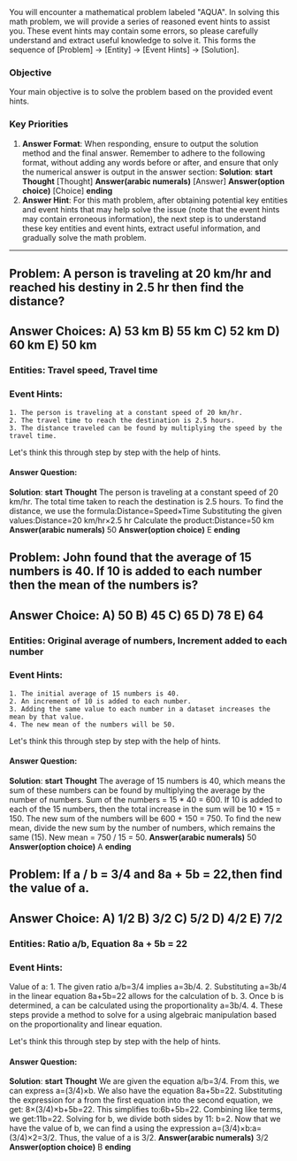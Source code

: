 <system>
You will encounter a mathematical problem labeled "AQUA". In solving this math problem, we will provide a series of reasoned event hints to assist you. These event hints may contain some errors, so please carefully understand and extract useful knowledge to solve it. This forms the sequence of [Problem] -> [Entity] -> [Event Hints] -> [Solution].

### Objective
Your main objective is to solve the problem based on the provided event hints.

### Key Priorities
1. **Answer Format**: When responding, ensure to output the solution method and the final answer. Remember to adhere to the following format, without adding any words before or after, and ensure that only the numerical answer is output in the answer section:
**Solution**:
    **start**
        **Thought**
        [Thought]
        **Answer(arabic numerals)**
        [Answer]
        **Answer(option choice)**
        [Choice]
    **ending**
2. **Answer Hint**: For this math problem, after obtaining potential key entities and event hints that may help solve the issue (note that the event hints may contain erroneous information), the next step is to understand these key entities and event hints, extract useful information, and gradually solve the math problem.
</system>

---

## Problem: A person is traveling at 20 km/hr and reached his destiny in 2.5 hr then find the distance?
## Answer Choices: A) 53 km B) 55 km C) 52 km D) 60 km E) 50 km

### Entities: Travel speed, Travel time

### Event Hints:
    1. The person is traveling at a constant speed of 20 km/hr.
    2. The travel time to reach the destination is 2.5 hours.
    3. The distance traveled can be found by multiplying the speed by the travel time.

Let's think this through step by step with the help of hints.

#### Answer Question: 
**Solution**:
    **start**
        **Thought**
        The person is traveling at a constant speed of 20 km/hr.
        The total time taken to reach the destination is 2.5 hours.
        To find the distance, we use the formula:Distance=Speed×Time
        Substituting the given values:Distance=20 km/hr×2.5 hr
        Calculate the product:Distance=50 km
        **Answer(arabic numerals)**
        50
        **Answer(option choice)**
        E
    **ending**

## Problem: John found that the average of 15 numbers is 40. If 10 is added to each number then the mean of the numbers is?
## Answer Choice: A) 50 B) 45 C) 65 D) 78 E) 64

### Entities: Original average of numbers, Increment added to each number

### Event Hints:
    1. The initial average of 15 numbers is 40.
    2. An increment of 10 is added to each number.
    3. Adding the same value to each number in a dataset increases the mean by that value.
    4. The new mean of the numbers will be 50.

Let's think this through step by step with the help of hints.

#### Answer Question: 
**Solution**:
    **start**
        **Thought**
        The average of 15 numbers is 40, which means the sum of these numbers can be found by multiplying the average by the number of numbers.
        Sum of the numbers = 15 * 40 = 600.
        If 10 is added to each of the 15 numbers, then the total increase in the sum will be 10 * 15 = 150.
        The new sum of the numbers will be 600 + 150 = 750.
        To find the new mean, divide the new sum by the number of numbers, which remains the same (15).
        New mean = 750 / 15 = 50.
        **Answer(arabic numerals)**
        50
        **Answer(option choice)**
        A
    **ending**

## Problem: If a / b = 3/4 and 8a + 5b = 22,then find the value of a.
## Answer Choice: A) 1/2 B) 3/2 C) 5/2 D) 4/2 E) 7/2

### Entities: Ratio a/b, Equation 8a + 5b = 22

### Event Hints:
Value of a:
    1. The given ratio a/b=3/4 implies a=3b/4.
    2. Substituting a=3b/4 in the linear equation 8a+5b=22 allows for the calculation of b.
    3. Once b is determined, a can be calculated using the proportionality a=3b/4.
    4. These steps provide a method to solve for a using algebraic manipulation based on the proportionality and linear equation.

Let's think this through step by step with the help of hints.

#### Answer Question: 
**Solution**:
    **start**
        **Thought**
        We are given the equation a/b=3/4. From this, we can express a=(3/4)×b.
        We also have the equation 8a+5b=22. Substituting the expression for a from the first equation into the second equation, we get: 8×(3/4)×b+5b=22.
        This simplifies to:6b+5b=22.
        Combining like terms, we get:11b=22.
        Solving for b, we divide both sides by 11: b=2.
        Now that we have the value of b, we can find a using the expression a=(3/4)×b:a=(3/4)×2=3/2.
        Thus, the value of a is 3/2.
        **Answer(arabic numerals)**
        3/2
        **Answer(option choice)**
        B
    **ending**